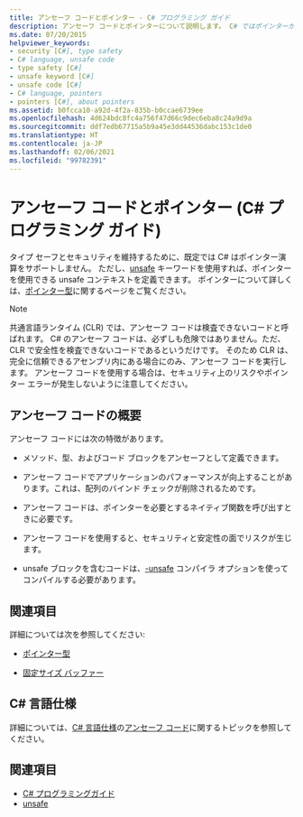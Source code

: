 ```yaml
---
title: アンセーフ コードとポインター - C# プログラミング ガイド
description: アンセーフ コードとポインターについて説明します。 C# ではポインターがサポートされていませんが、'unsafe' のキーワードでポインターを使用できる unsafe コンテキストを定義できます。
ms.date: 07/20/2015
helpviewer_keywords:
- security [C#], type safety
- C# language, unsafe code
- type safety [C#]
- unsafe keyword [C#]
- unsafe code [C#]
- C# language, pointers
- pointers [C#], about pointers
ms.assetid: b0fcca10-a92d-4f2a-835b-b0ccae6739ee
ms.openlocfilehash: 4d624bdc8fc4a756f47d66c9dec6eba8c24a9d9a
ms.sourcegitcommit: ddf7edb67715a5b9a45e3dd44536dabc153c1de0
ms.translationtype: HT
ms.contentlocale: ja-JP
ms.lasthandoff: 02/06/2021
ms.locfileid: "99782391"
---
```

# <a name="unsafe-code-and-pointers-c-programming-guide"></a>アンセーフ コードとポインター (C# プログラミング ガイド)

タイプ セーフとセキュリティを維持するために、既定では C# はポインター演算をサポートしません。 ただし、[unsafe](../../language-reference/keywords/unsafe.md) キーワードを使用すれば、ポインターを使用できる unsafe コンテキストを定義できます。 ポインターについて詳しくは、[ポインター型](pointer-types.md)に関するページをご覧ください。  
  
> [!NOTE]
> 共通言語ランタイム (CLR) では、アンセーフ コードは検査できないコードと呼ばれます。 C# のアンセーフ コードは、必ずしも危険ではありません。ただ、CLR で安全性を検査できないコードであるというだけです。 そのため CLR は、完全に信頼できるアセンブリ内にある場合にのみ、アンセーフ コードを実行します。 アンセーフ コードを使用する場合は、セキュリティ上のリスクやポインター エラーが発生しないように注意してください。  
  
## <a name="unsafe-code-overview"></a>アンセーフ コードの概要

アンセーフ コードには次の特徴があります。

- メソッド、型、およびコード ブロックをアンセーフとして定義できます。

- アンセーフ コードでアプリケーションのパフォーマンスが向上することがあります。これは、配列のバインド チェックが削除されるためです。

- アンセーフ コードは、ポインターを必要とするネイティブ関数を呼び出すときに必要です。

- アンセーフ コードを使用すると、セキュリティと安定性の面でリスクが生じます。

- unsafe ブロックを含むコードは、[-unsafe](../../language-reference/compiler-options/unsafe-compiler-option.md) コンパイラ オプションを使ってコンパイルする必要があります。
  
## <a name="related-sections"></a>関連項目

詳細については次を参照してください:

- [ポインター型](pointer-types.md)

- [固定サイズ バッファー](fixed-size-buffers.md)

## <a name="c-language-specification"></a>C# 言語仕様

詳細については、[C# 言語仕様](~/_csharplang/spec/introduction.md)の[アンセーフ コード](~/_csharplang/spec/unsafe-code.md)に関するトピックを参照してください。
  
## <a name="see-also"></a>関連項目

- [C# プログラミングガイド](../index.md)
- [unsafe](../../language-reference/keywords/unsafe.md)
